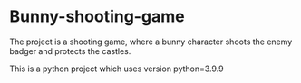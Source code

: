 # Bunny-shooting-game

The project is a shooting game, where a bunny character shoots the enemy badger and protects the castles.

This is a python project which uses version python=3.9.9
